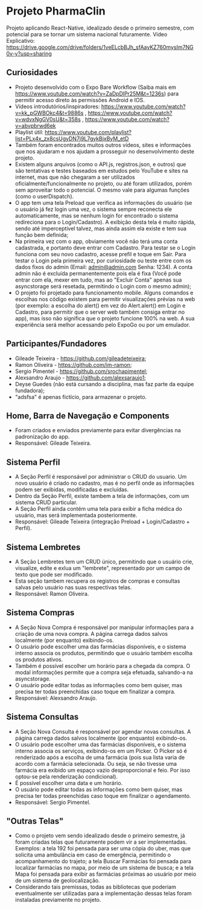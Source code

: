 # Projeto PharmaClin
Projeto aplicando React-Native, idealizado desde o primeiro semestre, com potencial para se tornar um sistema nacional futuramente. Vídeo Explicativo: https://drive.google.com/drive/folders/1veELcbBJh_sfAayKZ760mysIm7NG0v-y?usp=sharing
## Curiosidades
  * Projeto desenvolvido com o Expo Bare Workflow (Saiba mais em https://www.youtube.com/watch?v=ZaDpDlPr25M&t=1236s) para permitir acesso direto às permissões Android e IOS.
  * Vídeos introdutórios/inspiradores: https://www.youtube.com/watch?v=kk_pGWBOkc4&t=9886s , https://www.youtube.com/watch?v=wdvxNgGV0sU&t=358s , https://www.youtube.com/watch?v=abvpbrwd6ek
  * Playlist útil: https://www.youtube.com/playlist?list=PLx4x_zx8csUgyDN7j9L7gykBjxByM_etD
  * Também foram encontrados muitos outros vídeos, sites e informações que nos ajudaram e nos ajudam a prosseguir no desenvolvimento deste projeto.
  * Existem alguns arquivos (como o API.js, registros.json, e outros) que são tentativas e testes baseados em estudos pelo YouTube e sites na internet, mas que não chegaram a ser utilizados oficialmente/funcionalmente no projeto, ou até foram utilizados, porém sem aproveitar todo o potencial. O mesmo vale para algumas funções (como o userDispatch).
  * O app tem uma tela Preload que verifica as informações do usuário (se o usuário já fez login uma vez, o sistema sempre reconecta ele automaticamente, mas se nenhum login for encontrado o sistema redireciona para o Login/Cadastro). A exibição desta tela é muito rápida, sendo até imperceptível talvez, mas ainda assim ela existe e tem sua função bem definida;
  * Na primeira vez com o app, obviamente você não terá uma conta cadastrada, e portanto deve entrar com Cadastro. Para testar se o Login funciona com seu novo cadastro, acesse prefil e toque em Sair. Para testar o Login pela primeira vez, por curiosidade ou teste entre com os dados fixos do admin (Email: admin@admin.com  Senha: 1234). A conta admin não é excluída permanentemente pois ela é fixa (Você pode entrar com ela, mexer em tudo, mas ao "Excluir Conta" apenas sua asyncstorage será resetada, permitindo o Login com o mesmo admin);
  * O projeto foi projetado para funcionamento mobile. Alguns comandos e escolhas nos código existem para permitir visualizações prévias na web (por exemplo: a escolha do alert() em vez do Alert.alert() em Login e Cadastro, para permitir que o server web também consiga entrar no app), mas isso não significa que o projeto funcione 100% na web. A sua experiência será melhor acessando pelo ExpoGo ou por um emulador.
## Participantes/Fundadores
  * Gileade Teixeira - https://github.com/gileadeteixeira;
  * Ramon Oliveira - https://github.com/im-ramon;
  * Sergio Pimentel - https://github.com/srochapimentel;
  * Alexsandro Araujo - https://github.com/alexsaraujo1;
  * Deyse Guedes (não está cursando a disciplina, mas faz parte da equipe fundadora);
  * "adsfsa" é apenas fictício, para armazenar o projeto.
## Home, Barra de Navegação e Components
  * Foram criados e enviados previamente para evitar divergências na padronização do app.
  * Responsável: Gileade Teixeira.
## Sistema Perfil
  * A Seção Perfil é responsável por administrar o CRUD do usuario. Um novo usuário é criado no cadastro, mas é no perfil onde as informações podem ser exibidas, modificadas e excluídas.
  * Dentro da Seção Perfil, existe tambem a tela de informações, com um sistema CRUD particular.
  * A Seção Perfil ainda contém  uma tela para exibir a ficha médica do usuário, mas será implementada posteriormente.
  * Responsável: Gileade Teixeira (integração Preload + Login/Cadastro + Perfil).
## Sistema Lembretes
  * A Seção Lembretes tem um CRUD único, permitindo que o usuário crie, visualize, edite e exlua um "lembrete", representado por um campo de texto que pode ser modificado. 
  * Esta seção tambem recupera os registros de compras e consultas salvas pelo usuário nas suas respectivas telas.
  * Responsável: Ramon Oliveira.
## Sistema Compras
  * A Seção Nova Compra é responsável por manipular informações para a criação de uma nova compra. A página carrega dados salvos localmente (por enquanto) exibindo-os.
  * O usuário pode escolher uma das farmácias disponíveis, e o sistema interno associa os produtos, permitindo que o usuário também escolha os produtos ativos. 
  * Também é possível escolher um horário para a chegada da compra. O modal informações permite que a compra seja efetuada, salvando-a na asyncstorage.
  * O usuário pode editar todas as informações como bem quiser, mas precisa ter todas preenchidas caso toque em finalizar a compra.
  * Responsável: Alexsandro Araujo.
## Sistema Consultas
  * A Seção Nova Consulta é responsável por agendar novas consultas. A página carrega dados salvos localmente (por enquanto) exibindo-os.
  * O usuário pode escolher uma das farmácias disponíveis, e o sistema interno associa os serviços, exibindo-os em um Picker. O Picker só é renderizado após a escolha de uma farmácia (pois sua lista varia de acordo com a farmácia selecionada. Ou seja, se não tivesse uma farmácia era exibido um espaço vazio desproporcional e feio. Por isso optou-se pela renderização condicional).
  * É possível escolher uma data e um horário.
  * O usuário pode editar todas as informações como bem quiser, mas precisa ter todas preenchidas caso toque em finalizar o agendamento.
  * Responsável: Sergio Pimentel.
## "Outras Telas"
  * Como o projeto vem sendo idealizado desde o primeiro semestre, já foram criadas telas que futuramente podem vir a ser implementadas. Exemplos: a tela 192 foi pensada para ser uma cópia do uber, mas que solicita uma ambulância em caso de emergência, permitindo o acompanhamento do trajeto; a tela Buscar Farmácias foi pensada para localizar farmácias no mapa, por meio de um sistema de busca; e a tela Mapa foi pensada para exibir as farmácias próximas ao usuário por meio de um sistema de geolocalização.
  * Considerando tais premissas, todas as bibliotecas que poderiam eventualmente ser utilizadas para a  implementação dessas telas foram instaladas previamente no projeto.
